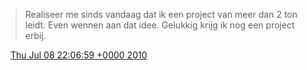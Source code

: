> Realiseer me sinds vandaag dat ik een project van meer dan 2 ton leidt\. Even wennen aan dat idee\. Gelukkig krijg ik nog een project erbij\.

<img src="../../media/tweet.ico" width="12" /> [Thu Jul 08 22:06:59 +0000 2010](https://twitter.com/DromerDenker/status/18066157089)